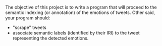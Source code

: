 The objective of this project is to write a program that will proceed to
the semantic indexing (or annotation) of the emotions of tweets. Other
said, your program should:
- "scrape" tweets
- associate semantic labels (identified by their IRI) to the
tweet representing the detected emotions.
